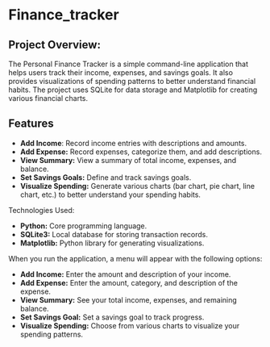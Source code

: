 # Finance_tracker

## Project Overview:
The Personal Finance Tracker is a simple command-line application that helps users track their income, expenses, and savings goals. It also provides visualizations of spending patterns to better understand financial habits. The project uses SQLite for data storage and Matplotlib for creating various financial charts.

## Features
- **Add Income**: Record income entries with descriptions and amounts.
- **Add Expense:** Record expenses, categorize them, and add descriptions. 
- **View Summary:** View a summary of total income, expenses, and balance.
- **Set Savings Goals:** Define and track savings goals.
- **Visualize Spending:** Generate various charts (bar chart, pie chart, line chart, etc.) to better understand your spending habits.

Technologies Used:
- **Python:** Core programming language. 
- **SQLite3:** Local database for storing transaction records. 
- **Matplotlib:** Python library for generating visualizations. 

When you run the application, a menu will appear with the following options:

- **Add Income:** Enter the amount and description of your income. 
- **Add Expense:** Enter the amount, category, and description of the expense. 
- **View Summary:** See your total income, expenses, and remaining balance. 
- **Set Savings Goal:** Set a savings goal to track progress. 
- **Visualize Spending:** Choose from various charts to visualize your spending patterns.
